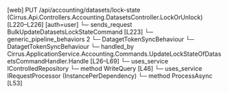 [web] PUT /api/accounting/datasets/lock-state  (Cirrus.Api.Controllers.Accounting.DatasetsController.LockOrUnlock)  [L220–L226] [auth=user]
  └─ sends_request BulkUpdateDatasetsLockStateCommand [L223]
    └─ generic_pipeline_behaviors 2
      └─ DatagetTokenSyncBehaviour
      └─ DatagetTokenSyncBehaviour
    └─ handled_by Cirrus.ApplicationService.Accounting.Commands.UpdateLockStateOfDatasetsCommandHandler.Handle [L26–L69]
      └─ uses_service IControlledRepository<Dataset>
        └─ method WriteQuery [L46]
      └─ uses_service IRequestProcessor (InstancePerDependency)
        └─ method ProcessAsync [L53]

